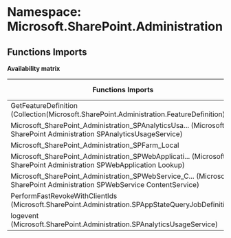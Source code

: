 # Namespace: Microsoft.SharePoint.Administration

## Functions Imports

**Availability matrix**

Functions Imports | SPO | SP 2019 | SP 2016 | SP 2013
----------|:---:|:-------:|:-------:|:-------
GetFeatureDefinition (Collection(Microsoft.SharePoint.Administration.FeatureDefinition)) | ✅ | ❌ | ❌ | ❌
<span title="Microsoft_SharePoint_Administration_SPAnalyticsUsageService">Microsoft_SharePoint_Administration_SPAnalyticsUsa...</span> (Microsoft SharePoint Administration SPAnalyticsUsageService) | ✅ | ✅ | ✅ | ✅
Microsoft_SharePoint_Administration_SPFarm_Local | ✅ | ❌ | ❌ | ❌
<span title="Microsoft_SharePoint_Administration_SPWebApplication_Lookup">Microsoft_SharePoint_Administration_SPWebApplicati...</span> (Microsoft SharePoint Administration SPWebApplication Lookup) | ✅ | ❌ | ❌ | ❌
<span title="Microsoft_SharePoint_Administration_SPWebService_ContentService">Microsoft_SharePoint_Administration_SPWebService_C...</span> (Microsoft SharePoint Administration SPWebService ContentService) | ✅ | ❌ | ❌ | ❌
PerformFastRevokeWithClientIds (Microsoft.SharePoint.Administration.SPAppStateQueryJobDefinition) | ✅ | ❌ | ❌ | ❌
logevent (Microsoft.SharePoint.Administration.SPAnalyticsUsageService) | ✅ | ✅ | ✅ | ✅
